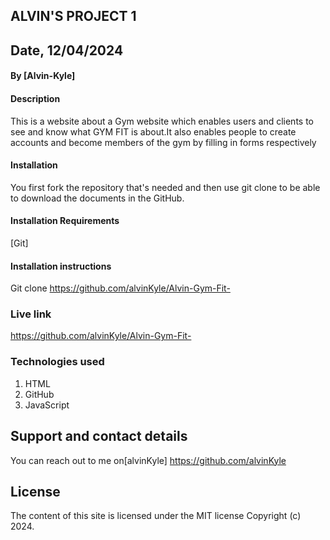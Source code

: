 ## ALVIN'S PROJECT 1

## Date, 12/04/2024

#### By [Alvin-Kyle]

#### Description 

This is a website about a Gym website which enables users and clients to see and know what GYM FIT is about.It also enables people to create accounts and become members of the gym by filling in forms respectively

#### Installation

You first fork the repository that's needed and then use git clone to be able to download the documents in the GitHub.

 #### Installation Requirements

[Git]

#### Installation instructions

Git clone https://github.com/alvinKyle/Alvin-Gym-Fit-


### Live link 
https://github.com/alvinKyle/Alvin-Gym-Fit-

### Technologies used 
 1.  HTML
 2. GitHub
 3. JavaScript

## Support and contact details
  
   You can reach out to me on[alvinKyle] https://github.com/alvinKyle
    
## License  
The content of this site is licensed under the MIT license
Copyright (c) 2024.
